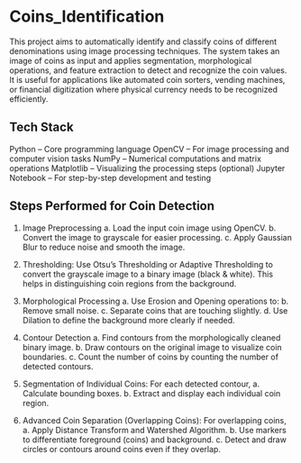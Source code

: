 # Coins_Identification

This project aims to automatically identify and classify coins of different denominations using image processing techniques. The system takes an image of coins as input and applies segmentation, morphological operations, and feature extraction to detect and recognize the coin values.
It is useful for applications like automated coin sorters, vending machines, or financial digitization where physical currency needs to be recognized efficiently.


## Tech Stack
Python – Core programming language
OpenCV – For image processing and computer vision tasks
NumPy – Numerical computations and matrix operations
Matplotlib – Visualizing the processing steps (optional)
Jupyter Notebook – For step-by-step development and testing


## Steps Performed for Coin Detection

1. Image Preprocessing
    a. Load the input coin image using OpenCV.
    b. Convert the image to grayscale for easier processing.
    c. Apply Gaussian Blur to reduce noise and smooth the image.

2. Thresholding: Use Otsu’s Thresholding or Adaptive Thresholding to convert the grayscale image to a binary image (black & white). This helps in distinguishing coin regions from the background.

3. Morphological Processing
    a. Use Erosion and Opening operations to:
    b. Remove small noise.
    c. Separate coins that are touching slightly.
    d. Use Dilation to define the background more clearly if needed.

4. Contour Detection
    a. Find contours from the morphologically cleaned binary image.
    b. Draw contours on the original image to visualize coin boundaries.
    c. Count the number of coins by counting the number of detected contours.

5. Segmentation of Individual Coins: For each detected contour,
    a. Calculate bounding boxes.
    b. Extract and display each individual coin region.

6. Advanced Coin Separation (Overlapping Coins): For overlapping coins,
    a. Apply Distance Transform and Watershed Algorithm.
    b. Use markers to differentiate foreground (coins) and background.
    c. Detect and draw circles or contours around coins even if they overlap.




